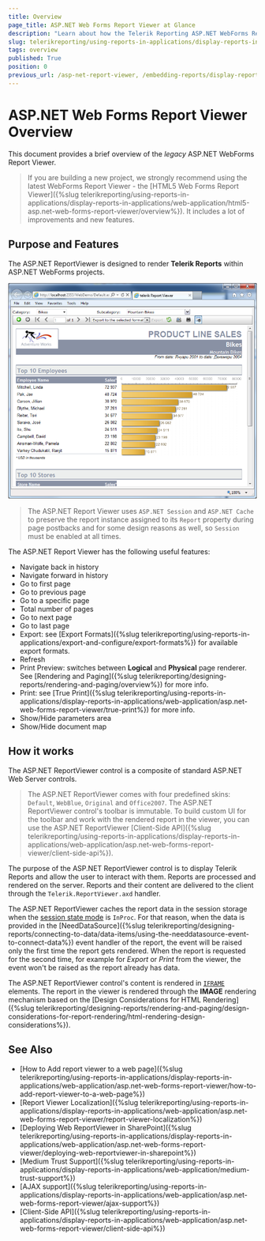 ```yaml
---
title: Overview
page_title: ASP.NET Web Forms Report Viewer at Glance
description: "Learn about how the Telerik Reporting ASP.NET WebForms Report Viewer works and how it may be used in a WebForms application"
slug: telerikreporting/using-reports-in-applications/display-reports-in-applications/web-application/asp.net-web-forms-report-viewer/overview
tags: overview
published: True
position: 0
previous_url: /asp-net-report-viewer, /embedding-reports/display-reports-in-applications/web-application/asp.net-web-forms-report-viewer/
---
```


# ASP.NET Web Forms Report Viewer Overview

This document provides a brief overview of the *legacy* ASP.NET WebForms Report Viewer.

> If you are building a new project, we strongly recommend using the latest WebForms Report Viewer - the [HTML5 Web Forms Report Viewer]({%slug telerikreporting/using-reports-in-applications/display-reports-in-applications/web-application/html5-asp.net-web-forms-report-viewer/overview%}). It includes a lot of improvements and new features.

## Purpose and Features

The ASP.NET ReportViewer is designed to render __Telerik Reports__ within ASP.NET WebForms projects.

![An image of the ASP.NET WebForms Report Viewer displaying the Product Line Sales report](images/AspNetViewer.png)

> The ASP.NET Report Viewer uses `ASP.NET Session` and `ASP.NET Cache` to preserve the report instance assigned to its `Report` property during page postbacks and for some design reasons as well, so `Session` must be enabled at all times.

The ASP.NET Report Viewer has the following useful features:

* Navigate back in history
* Navigate forward in history
* Go to first page
* Go to previous page
* Go to a specific page
* Total number of pages
* Go to next page
* Go to last page
* Export: see [Export Formats]({%slug telerikreporting/using-reports-in-applications/export-and-configure/export-formats%}) for available export formats.
* Refresh
* Print Preview: switches between __Logical__ and __Physical__ page renderer. See [Rendering and Paging]({%slug telerikreporting/designing-reports/rendering-and-paging/overview%}) for more info.
* Print: see [True Print]({%slug telerikreporting/using-reports-in-applications/display-reports-in-applications/web-application/asp.net-web-forms-report-viewer/true-print%}) for more info.
* Show/Hide parameters area
* Show/Hide document map

## How it works

The ASP.NET ReportViewer control is a composite of standard ASP.NET Web Server controls.

> The ASP.NET ReportViewer comes with four predefined skins: `Default`, `WebBlue`, `Original` and `Office2007`. The ASP.NET ReportViewer control's toolbar is immutable. To build custom UI for the toolbar and work with the rendered report in the viewer, you can use the ASP.NET ReportViewer [Client-Side API]({%slug telerikreporting/using-reports-in-applications/display-reports-in-applications/web-application/asp.net-web-forms-report-viewer/client-side-api%}).

The purpose of the ASP.NET ReportViewer control is to display Telerik Reports and allow the user to interact with them. Reports are processed and rendered on the server. Reports and their content are delivered to the client through the `Telerik.ReportViewer.axd` handler.

The ASP.NET ReportViewer caches the report data in the session storage when the [session state mode](https://learn.microsoft.com/en-us/dotnet/api/system.web.sessionstate.sessionstatemode?view=netframework-4.8) is `InProc`. For that reason, when the data is provided in the [NeedDataSource]({%slug telerikreporting/designing-reports/connecting-to-data/data-items/using-the-needdatasource-event-to-connect-data%}) event handler of the report, the event will be raised only the first time the report gets rendered. When the report is requested for the second time, for example for *Export* or *Print* from the viewer, the event won't be raised as the report already has data.

The ASP.NET ReportViewer control's content is rendered in [`IFRAME`](https://developer.mozilla.org/en-US/docs/Web/HTML/Element/iframe) elements. The report in the viewer is rendered through the __IMAGE__ rendering mechanism based on the [Design Considerations for HTML Rendering]({%slug telerikreporting/designing-reports/rendering-and-paging/design-considerations-for-report-rendering/html-rendering-design-considerations%}).

## See Also

* [How to Add report viewer to a web page]({%slug telerikreporting/using-reports-in-applications/display-reports-in-applications/web-application/asp.net-web-forms-report-viewer/how-to-add-report-viewer-to-a-web-page%})
* [Report Viewer Localization]({%slug telerikreporting/using-reports-in-applications/display-reports-in-applications/web-application/asp.net-web-forms-report-viewer/report-viewer-localization%})
* [Deploying Web ReportViewer in SharePoint]({%slug telerikreporting/using-reports-in-applications/display-reports-in-applications/web-application/asp.net-web-forms-report-viewer/deploying-web-reportviewer-in-sharepoint%})
* [Medium Trust Support]({%slug telerikreporting/using-reports-in-applications/display-reports-in-applications/web-application/medium-trust-support%})
* [AJAX support]({%slug telerikreporting/using-reports-in-applications/display-reports-in-applications/web-application/asp.net-web-forms-report-viewer/ajax-support%})
* [Client-Side API]({%slug telerikreporting/using-reports-in-applications/display-reports-in-applications/web-application/asp.net-web-forms-report-viewer/client-side-api%})
